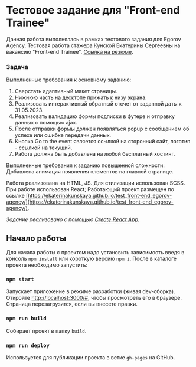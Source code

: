 # Тестовое задание для "Front-end Trainee"

Данная работа выполнялась в рамках тестового задания для Egorov Agency.
Тестовая работа стажера Кунской Екатерины Сергеевны на вакансию "Front-end Trainee". 
[Ссылка на резюме](https://disk.yandex.com/i/dZlI8U_NTpPiQA).

### Задача
Выполненные требования к основному заданию:
1. Сверстать адаптивный макет страницы. 
2. Нижнюю часть на десктопе прижать к низу экрана.
3. Реализовать интерактивный обратный отсчет от заданной даты к 31.05.2023.
4. Реализовать валидацию формы подписки в футере и отправку данных с помощью ajax.
5. После отправки формы должен появляться popup с сообщением об успехе или ошибке передачи данных.
6. Кнопка Go to the event является ссылкой на сторонний сайт, логотип - ссылкой на текущий.
7. Работа должна быть добавлена на любой бесплатный хостинг.

Выполненные требования к заданию повышенной сложности:
Добавлена анимация появления элементов на главной странице.

Работа реализована на HTML, JS. Для стилизации использован SCSS. При работе использован React;
Работающий проект размещен по ссылке [https://ekaterinakunskaya.github.io/test_front-end_egorov-agency/](https://ekaterinakunskaya.github.io/test_front-end_egorov-agency/).

*Задание реализовано с помощью [Create React App](https://github.com/facebook/create-react-app).*

## Начало работы

Для начала работы с проектом надо установить зависимость введя в консоль `npm install` или короткую версию `npm i`.
После в каталоге проекта необходимо запустить:

### `npm start`

Запускает приложение в режиме разработки (живая dev-сборка). \
Откройте [http://localhost:3000/#](http://localhost:3000/#), чтобы просмотреть его в браузере. Страница перезагрузится, если вы внесете правки.

### `npm run build`

Собирает проeкт в папку `build`.

### `npm run deploy`

Используется для публикации проекта в ветке `gh-pages` на GitHub.